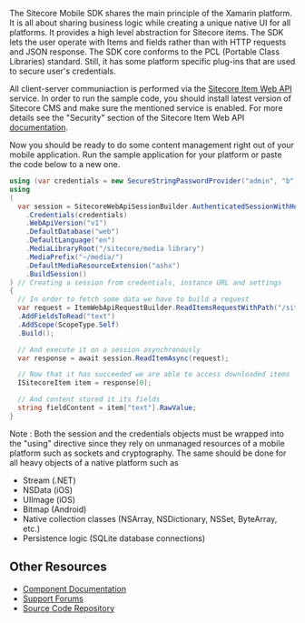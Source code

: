 The Sitecore Mobile SDK shares the main principle of the Xamarin platform. It is all about sharing business logic while creating a unique native UI for all platforms. It provides a high level abstraction for Sitecore items. The SDK lets the user operate with Items and fields rather than with HTTP requests and JSON response. The SDK core conforms to the PCL (Portable Class Libraries) standard. Still, it has some platform specific plug-ins that are used to secure user's credentials.


All client-server communiaction is performed via the [Sitecore Item Web API](http://sdn.sitecore.net/Products/Sitecore%20Item%20Web%20API/SitecoreItemWebApi12.aspx) service. In order to run the sample code, you should install latest version of Sitecore CMS and make sure the mentioned service is enabled. For more details see the "Security" section of the Sitecore Item Web API [documentation](http://sdn.sitecore.net/upload/sdn5/modules/sitecore%20item%20web%20api/sitecore_item_web_api_developer_guide_sc66-71-a4.pdf).


Now you should be ready to do some content management right out of your mobile application. Run the sample application for your platform or paste the code below to a new one.


```csharp
using (var credentials = new SecureStringPasswordProvider("admin", "b")) // securing credentials, entered by the user
using 
(
  var session = SitecoreWebApiSessionBuilder.AuthenticatedSessionWithHost(instanceUrl)
    .Credentials(credentials)
    .WebApiVersion("v1")
    .DefaultDatabase("web")
    .DefaultLanguage("en")
    .MediaLibraryRoot("/sitecore/media library")
    .MediaPrefix("~/media/")
    .DefaultMediaResourceExtension("ashx")
    .BuildSession()
) // Creating a session from credentials, instance URL and settings
{
  // In order to fetch some data we have to build a request
  var request = ItemWebApiRequestBuilder.ReadItemsRequestWithPath("/sitecore/content/home")
  .AddFieldsToRead("text")
  .AddScope(ScopeType.Self)
  .Build();

  // And execute it on a session asynchronously
  var response = await session.ReadItemAsync(request);

  // Now that it has succeeded we are able to access downloaded items
  ISitecoreItem item = response[0];

  // And content stored it its fields
  string fieldContent = item["text"].RawValue;
}
```

Note : Both the session and the credentials objects must be wrapped into the "using" directive since they rely on unmanaged resources of a mobile platform such as sockets and cryptography. The same should be done for all heavy objects of a native platform such as 

* Stream (.NET)
* NSData (iOS)
* UIImage (iOS)
* Bitmap (Android)
* Native collection classes (NSArray, NSDictionary, NSSet, ByteArray, etc.)
* Persistence logic (SQLite database connections)


## Other Resources

* [Component Documentation](https://sitecore1-my.sharepoint.com/personal/adk_sitecore_net/Documents/Shared%20with%20Everyone/MobileSDK-C-sharp-Doc/Sitecore%20Mobile%20SDK%20PCL%20v1.pdf)
* [Support Forums](http://sdn.sitecore.net/Forum.aspx?)
* [Source Code Repository](https://github.com/Sitecore/sitecore-xamarin-pcl-sdk)
